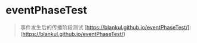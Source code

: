 # eventPhaseTest
> 事件发生后的传播阶段测试
[https://blankul.github.io/eventPhaseTest/]: (https://blankul.github.io/eventPhaseTest/)
